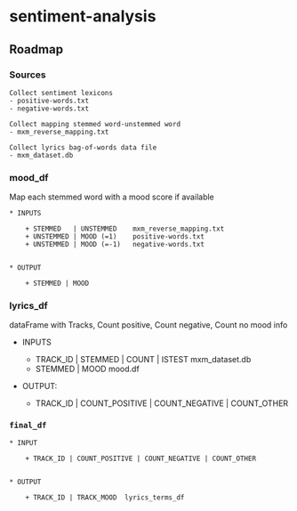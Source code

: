 # sentiment-analysis

## Roadmap
    
### Sources

    Collect sentiment lexicons
    - positive-words.txt
    - negative-words.txt
    
    Collect mapping stemmed word-unstemmed word
    - mxm_reverse_mapping.txt
    
    Collect lyrics bag-of-words data file
    - mxm_dataset.db
    
    
    
### mood_df

Map each stemmed word with a mood score if available
    
    * INPUTS
    
        + STEMMED   | UNSTEMMED    mxm_reverse_mapping.txt
        + UNSTEMMED | MOOD (=1)    positive-words.txt
        + UNSTEMMED | MOOD (=-1)   negative-words.txt
        
        
    * OUTPUT
    
        + STEMMED | MOOD
            
### lyrics_df
dataFrame with Tracks, Count positive, Count negative, Count no mood info

* INPUTS

    + TRACK_ID | STEMMED | COUNT | ISTEST      mxm_dataset.db        
    + STEMMED | MOOD                           mood.df

* OUTPUT:

    + TRACK_ID | COUNT_POSITIVE | COUNT_NEGATIVE | COUNT_OTHER


### `final_df`

    * INPUT
        
        + TRACK_ID | COUNT_POSITIVE | COUNT_NEGATIVE | COUNT_OTHER
          
          
    * OUTPUT
        
        + TRACK_ID | TRACK_MOOD  lyrics_terms_df
